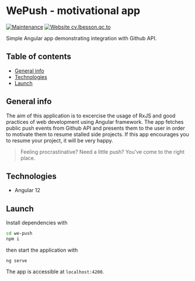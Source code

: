 # WePush - motivational app
[![Maintenance](https://img.shields.io/badge/Maintained%3F-yes-green.svg)](https://github.com/nowak-m/we-push/graphs/commit-activity)
[![Website cv.lbesson.qc.to](https://img.shields.io/website-up-down-green-red/http/cv.lbesson.qc.to.svg)](https://github.com/nowak-m/we-push)

Simple Angular app demonstrating integration with Github API.

## Table of contents
* [General info](#general-info)
* [Technologies](#technologies)
* [Launch](#launch)


## General info
The aim of this application is to excercise the usage of RxJS and good practices of web development using Angular framework. The app fetches public push events from Github API and presents them to the user in order to motivate them to resume stalled side projects. If this app encourages you to resume your project, it will be very happy.

> Feeling procrastinative? Need a little push? You've come to the right place.

## Technologies
* Angular 12

## Launch
Install dependencies with
```bash
cd we-push
npm i
```
then start the application with
```
ng serve
```
The app is accessible at `localhost:4200`.
